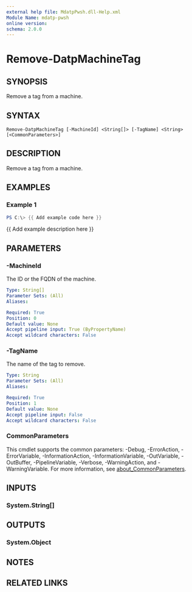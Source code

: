 ```yaml
---
external help file: MdatpPwsh.dll-Help.xml
Module Name: mdatp-pwsh
online version:
schema: 2.0.0
---
```


# Remove-DatpMachineTag

## SYNOPSIS
Remove a tag from a machine.

## SYNTAX

```
Remove-DatpMachineTag [-MachineId] <String[]> [-TagName] <String> [<CommonParameters>]
```

## DESCRIPTION
Remove a tag from a machine.

## EXAMPLES

### Example 1
```powershell
PS C:\> {{ Add example code here }}
```

{{ Add example description here }}

## PARAMETERS

### -MachineId
The ID or the FQDN of the machine.

```yaml
Type: String[]
Parameter Sets: (All)
Aliases:

Required: True
Position: 0
Default value: None
Accept pipeline input: True (ByPropertyName)
Accept wildcard characters: False
```

### -TagName
The name of the tag to remove.

```yaml
Type: String
Parameter Sets: (All)
Aliases:

Required: True
Position: 1
Default value: None
Accept pipeline input: False
Accept wildcard characters: False
```

### CommonParameters
This cmdlet supports the common parameters: -Debug, -ErrorAction, -ErrorVariable, -InformationAction, -InformationVariable, -OutVariable, -OutBuffer, -PipelineVariable, -Verbose, -WarningAction, and -WarningVariable. For more information, see [about_CommonParameters](http://go.microsoft.com/fwlink/?LinkID=113216).

## INPUTS

### System.String[]

## OUTPUTS

### System.Object
## NOTES

## RELATED LINKS

